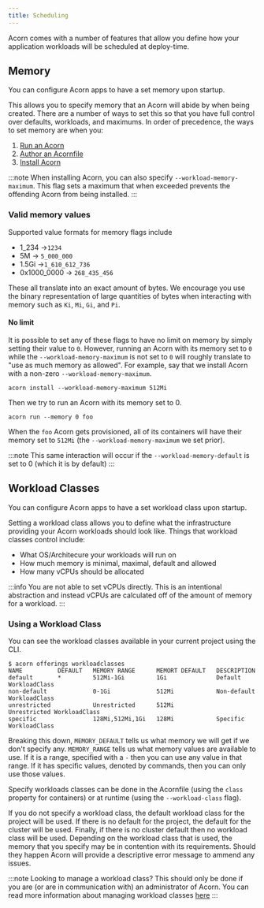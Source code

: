 ```yaml
---
title: Scheduling
---
```


Acorn comes with a number of features that allow you define how your application workloads will be scheduled at deploy-time.

## Memory
You can configure Acorn apps to have a set memory upon startup.

This allows you to specify memory that an Acorn will abide by when being created. There are a number of ways to set this so that you have full control over defaults, workloads, and maximums. In order of precedence, the ways to set memory are when you:

1. [Run an Acorn](../running/scheduling)
2. [Author an Acornfile](../authoring/containers#memory)
3. [Install Acorn](../installation/options#memory)

:::note
When installing Acorn, you can also specify `--workload-memory-maximum`. This flag sets a maximum that when exceeded prevents the offending Acorn from being installed.
:::

### Valid memory values
Supported value formats for memory flags include
- 1_234 ->`1234`
- 5M -> `5_000_000`
- 1.5Gi ->`1_610_612_736`
- 0x1000_0000 -> `268_435_456`

These all translate into an exact amount of bytes. We encourage you use the binary representation of large quantities of bytes when interacting with memory such as `Ki`, `Mi`, `Gi`, and `Pi`.

#### No limit
It is possible to set any of these flags to have no limit on memory by simply setting their value to `0`. However, running an Acorn with its memory set to `0` while the `--workload-memory-maximum` is not set to `0` will roughly translate to "use as much memory as allowed". For example, say that we install Acorn with a non-zero `--workload-memory-maximum`.

```console
acorn install --workload-memory-maximum 512Mi
```

Then we try to run an Acorn with its memory set to 0.

```console
acorn run --memory 0 foo
```

When the `foo` Acorn gets provisioned, all of its containers will have their memory set to `512Mi` (the `--workload-memory-maximum` we set prior).

:::note
This same interaction will occur if the `--workload-memory-default` is set to 0 (which it is by default)
:::

## Workload Classes
You can configure Acorn apps to have a set workload class upon startup.

Setting a workload class allows you to define what the infrastructure providing your Acorn workloads should look like. Things that workload classes control include:

- What OS/Architecure your workloads will run on
- How much memory is minimal, maximal, default and allowed
- How many vCPUs should be allocated

:::info
You are not able to set vCPUs directly. This is an intentional abstraction and instead vCPUs are calculated off of the amount of memory for a workload.
:::

### Using a Workload Class
You can see the workload classes available in your current project using the CLI. 

```console
$ acorn offerings workloadclasses
NAME          DEFAULT   MEMORY RANGE      MEMORT DEFAULT   DESCRIPTION         
default       *         512Mi-1Gi         1Gi              Default WorkloadClass
non-default             0-1Gi             512Mi            Non-default WorkloadClass
unrestricted            Unrestricted      512Mi            Unrestricted WorkloadClass
specific                128Mi,512Mi,1Gi   128Mi            Specific WorkloadClass
```

Breaking this down, `MEMORY_DEFAULT` tells us what memory we will get if we don't specify any. `MEMORY_RANGE` tells us what memory values are available to use. If it is a range, specified with a `-` then you can use any value in that range. If it has specific values, denoted by commands, then you can only use those values.

Specify workloads classes can be done in the Acornfile (using the `class` property for containers) or at runtime (using the `--workload-class` flag). 

If you do not specify a workload class, the default workload class for the project will be used. If there is no default for the project, the default for the cluster will be used. Finally, if there is no cluster default then no workload class will be used. Depending on the workload class that is used, the memory that you specify may be in contention with its requirements. Should they happen Acorn will provide a descriptive error message to ammend any issues.

:::note
Looking to manage a workload class? This should only be done if you are (or are in communication with) an administrator of Acorn. You can read more information about managing workload classes [here](./02-admin/03-workloadclasses.md)
:::